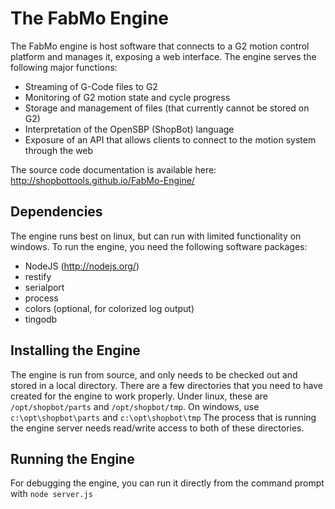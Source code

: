 The FabMo Engine
================
The FabMo engine is host software that connects to a G2 motion control platform and manages it, exposing a web interface.  The engine serves the following major functions:

* Streaming of G-Code files to G2
* Monitoring of G2 motion state and cycle progress
* Storage and management of files (that currently cannot be stored on G2)
* Interpretation of the OpenSBP (ShopBot) language
* Exposure of an API that allows clients to connect to the motion system through the web

The source code documentation is available here: http://shopbottools.github.io/FabMo-Engine/ 

Dependencies
------------
The engine runs best on linux, but can run with limited functionality on windows.  To run the engine, you need the following software packages:

* NodeJS (http://nodejs.org/)
* restify 
* serialport
* process
* colors (optional, for colorized log output)
* tingodb

Installing the Engine
---------------------
The engine is run from source, and only needs to be checked out and stored in a local directory.   There are a few directories that you need to have created for the engine to work properly.  Under linux, these are `/opt/shopbot/parts` and `/opt/shopbot/tmp`.  On windows, use `c:\opt\shopbot\parts` and `c:\opt\shopbot\tmp` The process that is running the engine server needs read/write access to both of these directories.

Running the Engine
------------------
For debugging the engine, you can run it directly from the command prompt with `node server.js`
